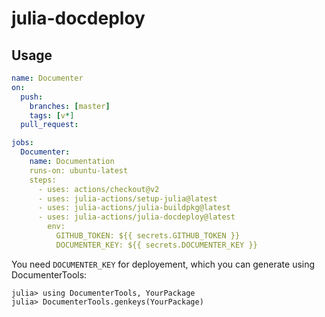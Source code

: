 # julia-docdeploy

## Usage
```yaml
name: Documenter
on:
  push:
    branches: [master]
    tags: [v*]
  pull_request:

jobs:
  Documenter:
    name: Documentation
    runs-on: ubuntu-latest
    steps:
      - uses: actions/checkout@v2
      - uses: julia-actions/setup-julia@latest
      - uses: julia-actions/julia-buildpkg@latest
      - uses: julia-actions/julia-docdeploy@latest
        env:
          GITHUB_TOKEN: ${{ secrets.GITHUB_TOKEN }}
          DOCUMENTER_KEY: ${{ secrets.DOCUMENTER_KEY }}
```

You need `DOCUMENTER_KEY` for deployement, which you can generate using DocumenterTools:
```
julia> using DocumenterTools, YourPackage
julia> DocumenterTools.genkeys(YourPackage)
```
